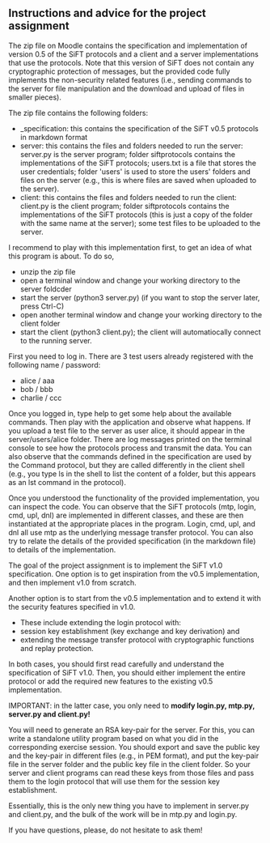 Instructions and advice for the project assignment
--------------------------------------------------

The zip file on Moodle contains the specification and implementation of version 0.5 of the SiFT protocols and a client 
and a server implementations that use the protocols. Note that this version of SiFT does not contain any cryptographic 
protection of messages, but the provided code fully implements the non-security related features (i.e., sending commands
to the server for file manipulation and the download and upload of files in smaller pieces). 

The zip file contains the following folders:
- _specification: this contains the specification of the SiFT v0.5 protocols in markdown format
- server: this contains the files and folders needed to run the server:
	server.py is the server program;
	folder siftprotocols contains the implementations of the SiFT protocols;
	users.txt is a file that stores the user credentials;
 	folder 'users' is used to store the users' folders and files on the server (e.g., this is where files are
    saved when uploaded to the server).
- client: this contains the files and folders needed to run the client:
	client.py is the client program;
	folder siftprotocols contains the implementations of the SiFT protocols (this is just a copy of the folder with
    the same name at the server);
	some test files to be uploaded to the server.

I recommend to play with this implementation first, to get an idea of what this program is about. To do so,

- unzip the zip file
- open a terminal window and change your working directory to the server foldcder
- start the server (python3 server.py) (if you want to stop the server later, press Ctrl-C)
- open another terminal window and change your working directory to the client folder
- start the client (python3 client.py); the client will automatiocally connect to the running server.

First you need to log in. There are 3 test users already registered with the following name / password:
- alice / aaa
- bob / bbb
- charlie / ccc

Once you logged in, type help to get some help about the available commands. Then play with the application and observe 
what happens. If you upload a test file to the server as user alice, it should appear in the server/users/alice folder. 
There are log messages printed on the terminal console to see how the protocols process and transmit the data. You can 
also observe that the commands defined in the specification are used by the Command protocol, but they are called 
differently in the client shell (e.g., you type ls in the shell to list the content of a folder, but this appears as an 
lst command in the protocol).

Once you understood the functionality of the provided implementation, you can inspect the code. You can observe that 
the SiFT protocols (mtp, login, cmd, upl, dnl) are implemented in different classes, and these are then instantiated 
at the appropriate places in the program. Login, cmd, upl, and dnl all use mtp as the underlying message transfer 
protocol. You can also try to relate the details of the provided specification (in the markdown file) to details of 
the implementation.

The goal of the project assignment is to implement the SiFT v1.0 specification. 
One option is to get inspiration from the v0.5 implementation, and then implement v1.0 from scratch. 

Another option is to start from the v0.5 implementation and to extend it with the security features specified in v1.0.
- These include extending the login protocol with: 
- session key establishment (key exchange and key derivation) and 
- extending the message transfer protocol with cryptographic functions and replay protection. 

In both cases, you should first read carefully and understand the specification of SiFT v1.0. 
Then, you should either implement the entire protocol or add the required new features to the existing v0.5 
implementation. 

IMPORTANT: in the latter case, you only need to **modify login.py, mtp.py, server.py and client.py!**

You will need to generate an RSA key-pair for the server. 
For this, you can write a standalone utility program based on what you did in the corresponding exercise session. 
You should export and save the public key and the key-pair in different files (e.g., in PEM format), 
and put the key-pair file in the server folder and the public key file in the client folder. 
So your server and client programs can read these keys from those files and pass them to the login 
protocol that will use them for the session key establishment. 

Essentially, this is the only new thing you have to implement in server.py and client.py, and the bulk of the work 
will be in mtp.py and login.py.

If you have questions, please, do not hesitate to ask them!
